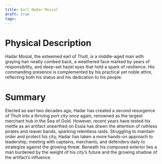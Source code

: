```yaml
---
title: Earl Hadar Mosial
draft: true
tags:
---
```

# Physical Description
Hadar Mosial, the esteemed earl of Thult, is a middle-aged man with graying hair neatly combed back, a weathered face marked by years of responsibility, and deep-set hazel eyes that hold a spark of resilience. His commanding presence is complemented by his practical yet noble attire, reflecting both his status and his dedication to his people.

# Summary
Elected as earl two decades ago, Hadar has created a second resurgence of Thult into a thriving port city once again, renowned as the largest merchant hub in the Sea of Gold. However, recent years have tested his mettle as an artifact unearthed on Essia has drawn the attention of ruthless pirates and reaver bands, sparking relentless raids. Struggling to maintain order and protect his city, Hadar has taken a more hands-on approach to leadership, meeting with captains, merchants, and defenders daily to strategize against the growing threat. Beneath his composed exterior lies a man burdened by the weight of his city’s future and the growing shadow of the artifact’s influence.